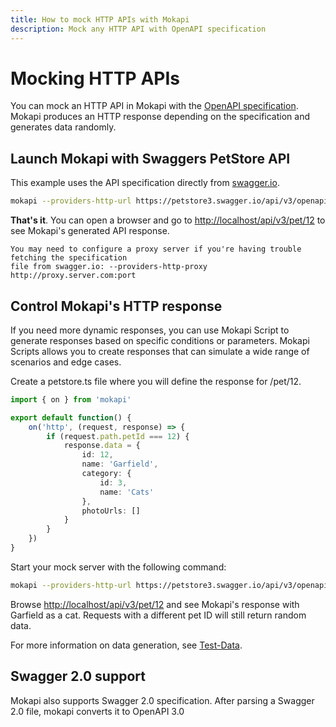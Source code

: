 ```yaml
---
title: How to mock HTTP APIs with Mokapi
description: Mock any HTTP API with OpenAPI specification
---
```

# Mocking HTTP APIs

You can mock an HTTP API in Mokapi with the [OpenAPI specification](https://swagger.io/specification/).
Mokapi produces an HTTP response depending on the specification and generates data randomly.

## Launch Mokapi with Swaggers PetStore API

This example uses the API specification directly from [swagger.io](https://swagger.io).

```bash tab=CLI
mokapi --providers-http-url https://petstore3.swagger.io/api/v3/openapi.json
```

**That's it**. You can open a browser and go to [http://localhost/api/v3/pet/12](http://localhost/api/v3/pet/12) to see 
Mokapi's generated API response.

``` box=info
You may need to configure a proxy server if you're having trouble fetching the specification 
file from swagger.io: --providers-http-proxy http://proxy.server.com:port
```

## Control Mokapi's HTTP response

If you need more dynamic responses, you can use Mokapi Script to generate responses
based on specific conditions or parameters. Mokapi Scripts allows you to create responses that 
can simulate a wide range of scenarios and edge cases.

Create a petstore.ts file where you will define the response for /pet/12.

```typescript tab=petstore.ts (TypeScript)
import { on } from 'mokapi'

export default function() {
    on('http', (request, response) => {
        if (request.path.petId === 12) {
            response.data = {
                id: 12,
                name: 'Garfield',
                category: {
                    id: 3,
                    name: 'Cats'
                },
                photoUrls: []
            }
        }
    })
}
```

Start your mock server with the following command:

```bash tab=CLI
mokapi --providers-http-url https://petstore3.swagger.io/api/v3/openapi.json --providers-file-filename /path/to/petstore.ts
```

Browse [http://localhost/api/v3/pet/12](http://localhost/api/v3/pet/12) and see Mokapi's response with Garfield as a cat. 
Requests with a different pet ID will still return random data.

For more information on data generation, see [Test-Data](/docs/guides/get-started/test-data.md).

## Swagger 2.0 support
Mokapi also supports Swagger 2.0 specification. After parsing a Swagger 2.0 file, mokapi converts it to OpenAPI 3.0


